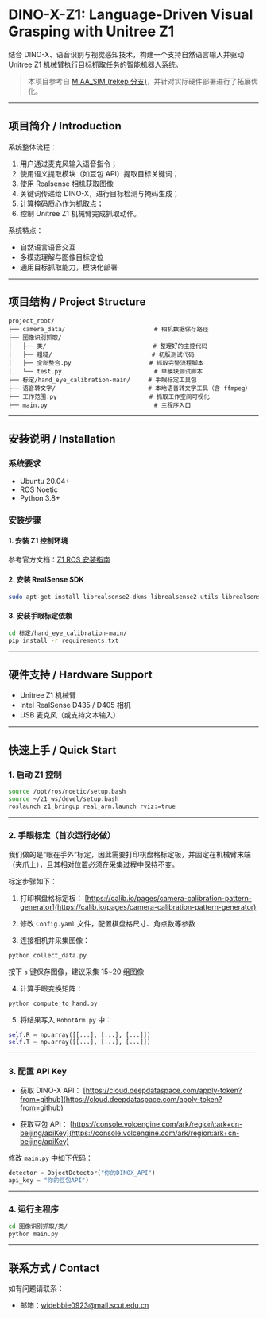 # DINO-X-Z1: Language-Driven Visual Grasping with Unitree Z1

结合 DINO-X、语音识别与视觉感知技术，构建一个支持自然语言输入并驱动 Unitree Z1 机械臂执行目标抓取任务的智能机器人系统。

> 本项目参考自 [MIAA_SIM (rekep 分支)](https://github.com/Khlann/MIAA_SIM/tree/rekep)，并针对实际硬件部署进行了拓展优化。

---

## 项目简介 / Introduction

系统整体流程：

1. 用户通过麦克风输入语音指令；
2. 使用语义提取模块（如豆包 API）提取目标关键词；
3. 使用 Realsense 相机获取图像
4. 关键词传递给 DINO-X，进行目标检测与掩码生成；
5. 计算掩码质心作为抓取点；
6. 控制 Unitree Z1 机械臂完成抓取动作。

系统特点：

- 自然语言语音交互  
- 多模态理解与图像目标定位  
- 通用目标抓取能力，模块化部署  

---

## 项目结构 / Project Structure

```text
project_root/
├── camera_data/                         # 相机数据保存路径
├── 图像识别抓取/
│   ├── 类/                              # 整理好的主控代码
│   ├── 粗糙/                            # 初版测试代码
│   ├── 全部整合.py                      # 抓取完整流程脚本
│   └── test.py                          # 单模块测试脚本
├── 标定/hand_eye_calibration-main/     # 手眼标定工具包
├── 语音转文字/                          # 本地语音转文字工具（含 ffmpeg）
├── 工作范围.py                          # 抓取工作空间可视化
├── main.py                              # 主程序入口
````

---

## 安装说明 / Installation

### 系统要求

* Ubuntu 20.04+
* ROS Noetic
* Python 3.8+

### 安装步骤

#### 1. 安装 Z1 控制环境

参考官方文档：[Z1 ROS 安装指南](https://github.com/unitreerobotics/z1_ros/blob/noetic/doc/setup.md)

#### 2. 安装 RealSense SDK

```bash
sudo apt-get install librealsense2-dkms librealsense2-utils librealsense2-dev librealsense2-dbg
```

#### 3. 安装手眼标定依赖

```bash
cd 标定/hand_eye_calibration-main/
pip install -r requirements.txt
```

---

## 硬件支持 / Hardware Support

* Unitree Z1 机械臂
* Intel RealSense D435 / D405 相机
* USB 麦克风（或支持文本输入）

---

## 快速上手 / Quick Start

### 1. 启动 Z1 控制

```bash
source /opt/ros/noetic/setup.bash
source ~/z1_ws/devel/setup.bash
roslaunch z1_bringup real_arm.launch rviz:=true
```

---

### 2. 手眼标定（首次运行必做）

我们做的是“眼在手外”标定，因此需要打印棋盘格标定板，并固定在机械臂末端（夹爪上），且其相对位置必须在采集过程中保持不变。

标定步骤如下：

1. 打印棋盘格标定板：
   [https://calib.io/pages/camera-calibration-pattern-generator](https://calib.io/pages/camera-calibration-pattern-generator)

2. 修改 `Config.yaml` 文件，配置棋盘格尺寸、角点数等参数

3. 连接相机并采集图像：

```bash
python collect_data.py
```

按下 `s` 键保存图像，建议采集 15\~20 组图像

4. 计算手眼变换矩阵：

```bash
python compute_to_hand.py
```

5. 将结果写入 `RobotArm.py` 中：

```python
self.R = np.array([[...], [...], [...]])
self.T = np.array([[...], [...], [...]])
```

---

### 3. 配置 API Key

* 获取 DINO-X API：
  [https://cloud.deepdataspace.com/apply-token?from=github](https://cloud.deepdataspace.com/apply-token?from=github)

* 获取豆包 API：
  [https://console.volcengine.com/ark/region\:ark+cn-beijing/apiKey](https://console.volcengine.com/ark/region:ark+cn-beijing/apiKey)

修改 `main.py` 中如下代码：

```python
detector = ObjectDetector("你的DINOX_API")
api_key = "你的豆包API")
```

---

### 4. 运行主程序

```bash
cd 图像识别抓取/类/
python main.py
```

---

## 联系方式 / Contact

如有问题请联系：

* 邮箱：[widebbie0923@mail.scut.edu.cn](mailto:widebbie0923@mail.scut.edu.cn)


